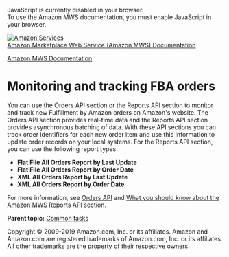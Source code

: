 <div id="MWSDX_noscript">

JavaScript is currently disabled in your browser.  
To use the Amazon MWS documentation, you must enable JavaScript in your
browser.

</div>

<div id="MWSDX_divtop">

[![Amazon
Services](https://images-na.ssl-images-amazon.com/images/G/08/mwsportal/fr_FR/amazonservices.gif "Amazon Services")](http://services.amazon.fr)  
<span id="MWSDX_titlebar">[Amazon Marketplace Web Service (Amazon MWS)
Documentation](https://developer.amazonservices.fr/gp/mws/docs.html)</span>

</div>

<div id="MWSDX_divbottom">

<div id="MWSDX_divleft">

<div id="MWSDX_toc">

</div>

</div>

<div id="MWSDX_divright">

<div id="MWSDX_content">

<span id="MWSDX_breadcrumbs">[Amazon MWS
Documentation](https://developer.amazonservices.fr/gp/mws/docs.html)</span>

Monitoring and tracking <span class="ph">FBA</span> orders
==========================================================

<div class="body conbody">

You can use the <span class="ph">Orders API section</span> or the <span
class="ph">Reports API section</span> to monitor and track new <span
class="ph">Fulfillment by Amazon</span> orders on Amazon's website. The
<span class="ph">Orders API section</span> provides real-time data and
the <span class="ph">Reports API section</span> provides asynchronous
batching of data. With these API sections you can track order
identifiers for each new order item and use this information to update
order records on your local systems. For the <span class="ph">Reports
API section</span>, you can use the following report types:

-   **Flat File All Orders Report by Last Update**
-   **Flat File All Orders Report by Order Date**
-   **XML All Orders Report by Last Update**
-   **XML All Orders Report by Order Date**

For more information, see
<a href="../orders-2013-09-01/Orders_Overview.md" class="xref">Orders API</a>
and
<a href="../reports/Reports_Overview.md" class="xref">What you should know about the Amazon MWS Reports API section</a>.

</div>

<div class="related-links">

<div class="familylinks">

<div class="parentlink">

**Parent topic:**
<a href="../fba_guide/FBAGuide_CommonTasks.md" class="link">Common tasks</a>

</div>

</div>

</div>

<div id="MWSDX_footer">

Copyright © 2009-2019 Amazon.com, Inc. or its affiliates. Amazon and
Amazon.com are registered trademarks of Amazon.com, Inc. or its
affiliates. All other trademarks are the property of their respective
owners.

</div>

</div>

</div>

<div style="clear: both;">

</div>

</div>
